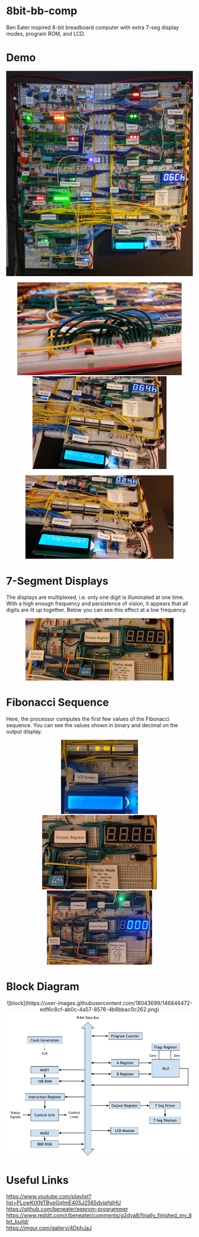 # 8bit-bb-comp
Ben Eater inspired 8-bit breadboard computer with extra 7-seg display modes, program ROM, and LCD.

# Demo
<p align="center">
  <img src="img/full1.jpg" width=700>
</p>

<p align="center">
  <img src="img/demo1.gif" height=250> <img src="img/demo2.gif" height=250> 
</p>


<p align="center">
  <img src="img/demo3.gif" width=400>
</p>

# 7-Segment Displays
The displays are multiplexed, i.e. only one digit is illuminated at one time. With a high enough frequency and persistence of vision, it appears that all digits are lit up together. Below you can see this effect at a low frequency.
<p align="center">
  <img src="img/demo5.gif" width=400>
</p>

# Fibonacci Sequence
Here, the processor computes the first few values of the Fibonacci sequence. You can see the values shown in binary and decimal on the output display.
<p align="center">
  <img src="img/demo9.gif" height=200> <img src="img/demo6.gif" height=200> <img src="img/demo4.gif" height=200>
</p>

# Block Diagram

<p align="center">![block](https://user-images.githubusercontent.com/18043699/146846472-edf6c8cf-ab0c-4a57-8576-4b8bbac0c262.png)

  <img src="img/block.png" width=700>
</p>

# Useful Links
https://www.youtube.com/playlist?list=PLowKtXNTBypGqImE405J2565dvjafglHU  
https://github.com/beneater/eeprom-programmer  
https://www.reddit.com/r/beneater/comments/g2dya8/finally_finished_my_8bit_build/  
https://imgur.com/gallery/4DphJaJ  
